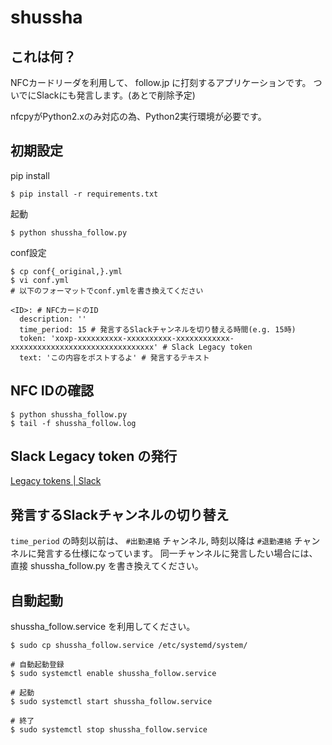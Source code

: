 # shussha

## これは何？

NFCカードリーダを利用して、 follow.jp に打刻するアプリケーションです。
ついでにSlackにも発言します。(あとで削除予定)

nfcpyがPython2.xのみ対応の為、Python2実行環境が必要です。


## 初期設定

pip install

```
$ pip install -r requirements.txt
```

起動

```
$ python shussha_follow.py
```

conf設定

```
$ cp conf{_original,}.yml
$ vi conf.yml
# 以下のフォーマットでconf.ymlを書き換えてください

<ID>: # NFCカードのID
  description: ''
  time_period: 15 # 発言するSlackチャンネルを切り替える時間(e.g. 15時)
  token: 'xoxp-xxxxxxxxxx-xxxxxxxxxx-xxxxxxxxxxxx-xxxxxxxxxxxxxxxxxxxxxxxxxxxxxxxx' # Slack Legacy token
  text: 'この内容をポストするよ' # 発言するテキスト
```

## NFC IDの確認

```
$ python shussha_follow.py
$ tail -f shussha_follow.log
```

## Slack Legacy token の発行

[Legacy tokens | Slack](https://api.slack.com/custom-integrations/legacy-tokens)

## 発言するSlackチャンネルの切り替え

`time_period` の時刻以前は、 `#出勤連絡` チャンネル, 時刻以降は `#退勤連絡` チャンネルに発言する仕様になっています。
同一チャンネルに発言したい場合には、直接 shussha_follow.py を書き換えてください。


## 自動起動

shussha_follow.service を利用してください。

```
$ sudo cp shussha_follow.service /etc/systemd/system/

# 自動起動登録
$ sudo systemctl enable shussha_follow.service

# 起動
$ sudo systemctl start shussha_follow.service

# 終了
$ sudo systemctl stop shussha_follow.service
```
